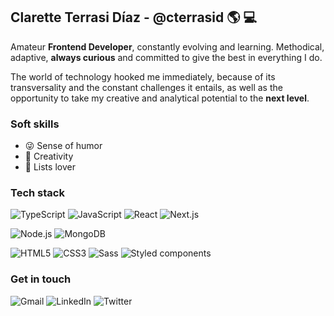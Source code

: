 ## Clarette Terrasi Díaz - @cterrasid :earth_americas: :computer:

Amateur **Frontend Developer**, constantly evolving and learning. Methodical, adaptive, **always curious** and committed to give the best in everything I do.

The world of technology hooked me immediately, because of its transversality and the constant challenges it entails, as well as the opportunity to take my creative and analytical potential to the **next level**.

### Soft skills
- :stuck_out_tongue_winking_eye: Sense of humor
- :milky_way: Creativity
- :memo: Lists lover

### Tech stack
![TypeScript](https://img.shields.io/badge/-TypeScript-%4D9DE0?style=flat-square&logo=typescript&logoColor=white&color=4D9DE0)
![JavaScript](https://img.shields.io/badge/-JavaScript-%E1BC29?style=flat-square&logo=javascript&logoColor=white&color=E1BC29)
![React](https://img.shields.io/badge/-React-%44A8AA?style=flat-square&logo=react&logoColor=white&color=44A8AA)
![Next.js](https://img.shields.io/badge/-NEXTjs-%3D3B30?style=flat-square&logo=next.js&logoColor=white&color=3D3B30)

![Node.js](https://img.shields.io/badge/-NodeJs-%3BB273?style=flat-square&logo=node.js&logoColor=white&color=3BB273)
![MongoDB](https://img.shields.io/badge/-MongoDB-%3D348B?style=flat-square&logo=mongodb&logoColor=white&color=3D348B)

![HTML5](https://img.shields.io/badge/-HTML5-%E1893F?style=flat-square&logo=html5&logoColor=white&color=E1893F)
![CSS3](https://img.shields.io/badge/-CSS3-%7768AE?style=flat-square&logo=css3&logoColor=white&color=7768AE)
![Sass](https://img.shields.io/badge/-Sass-%AC5F81?style=flat-square&logo=sass&logoColor=white&color=AC5F81)
![Styled components](https://img.shields.io/badge/-StyledComponents-%E15554?style=flat-square&logo=styled-components&logoColor=white&color=E15554)

### Get in touch
![Gmail](https://img.shields.io/badge/-Gmail-%F61067?style=flat-square&logo=gmail&logoColor=white&color=F61067&link=mailto:clarette.terrasi@gmail.com&subject=[GitHub]%20I've%20seen%20your%20profile)
![LinkedIn](https://img.shields.io/badge/-Linkedin-%4D4AA2?style=flat-square&logo=linkedin&logoColor=white&color=4D4AA2&link=https://www.linkedin.com/in/clarette-terrasi-diaz/?locale=en_US)
![Twitter](https://img.shields.io/badge/-Twitter-%18BDAF?style=flat-square&logo=twitter&logoColor=white&color=18BDAF&link=https://twitter.com/clarettetedi)
<!--
**cterrasid/cterrasid** is a ✨ _special_ ✨ repository because its `README.md` (this file) appears on your GitHub profile.

Here are some ideas to get you started:

- 🔭 I’m currently working on ...
- 🌱 I’m currently learning ...
- 👯 I’m looking to collaborate on ...
- 🤔 I’m looking for help with ...
- 💬 Ask me about ...
- 📫 How to reach me: ...
- 😄 Pronouns: ...
- ⚡ Fun fact: ...
-->
